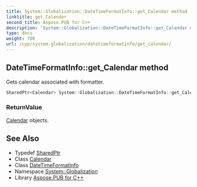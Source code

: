 ```yaml
---
title: System::Globalization::DateTimeFormatInfo::get_Calendar method
linktitle: get_Calendar
second_title: Aspose.PUB for C++
description: 'System::Globalization::DateTimeFormatInfo::get_Calendar method. Gets calendar associated with formatter in C++.'
type: docs
weight: 700
url: /cpp/system.globalization/datetimeformatinfo/get_calendar/
---
```

## DateTimeFormatInfo::get_Calendar method


Gets calendar associated with formatter.

```cpp
SharedPtr<Calendar> System::Globalization::DateTimeFormatInfo::get_Calendar() const
```


### ReturnValue

[Calendar](../../calendar/) objects.

## See Also

* Typedef [SharedPtr](../../../system/sharedptr/)
* Class [Calendar](../../calendar/)
* Class [DateTimeFormatInfo](../)
* Namespace [System::Globalization](../../)
* Library [Aspose.PUB for C++](../../../)
